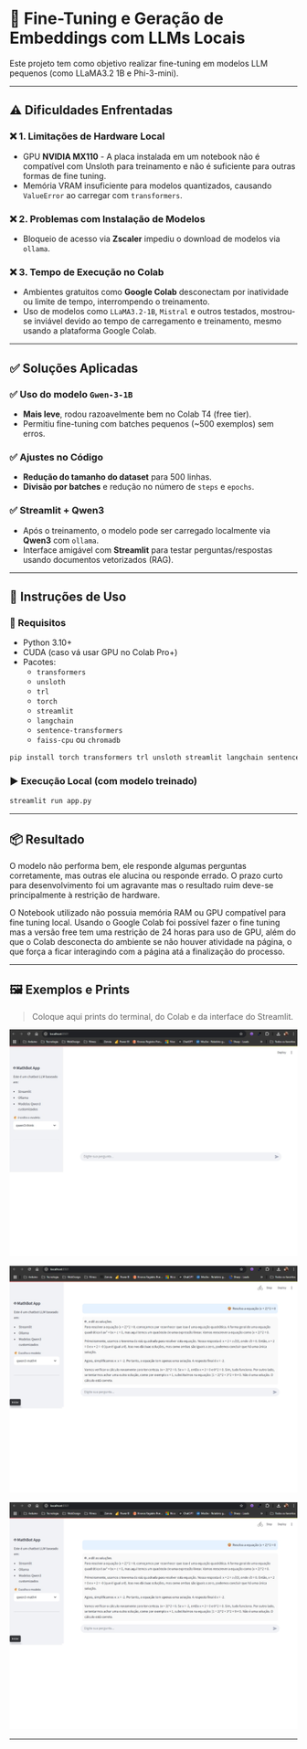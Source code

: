 
# 🧠 Fine-Tuning e Geração de Embeddings com LLMs Locais

Este projeto tem como objetivo realizar fine-tuning em modelos LLM pequenos (como LLaMA3.2 1B e Phi-3-mini).

---

## ⚠️ Dificuldades Enfrentadas

### ❌ 1. Limitações de Hardware Local

- GPU **NVIDIA MX110** - A placa instalada em um notebook não é compatível com Unsloth para treinamento e não é suficiente para outras formas de fine tuning.
- Memória VRAM insuficiente para modelos quantizados, causando `ValueError` ao carregar com `transformers`.

### ❌ 2. Problemas com Instalação de Modelos

- Bloqueio de acesso via **Zscaler** impediu o download de modelos via `ollama`.

### ❌ 3. Tempo de Execução no Colab

- Ambientes gratuitos como **Google Colab** desconectam por inatividade ou limite de tempo, interrompendo o treinamento.
- Uso de modelos como `LLaMA3.2-1B`, `Mistral` e outros testados, mostrou-se inviável devido ao tempo de carregamento e treinamento, mesmo usando a plataforma Google Colab.

---

## ✅ Soluções Aplicadas

### ✅ Uso do modelo `Gwen-3-1B`

- **Mais leve**, rodou razoavelmente bem no Colab T4 (free tier).
- Permitiu fine-tuning com batches pequenos (~500 exemplos) sem erros.

### ✅ Ajustes no Código

- **Redução do tamanho do dataset** para 500 linhas.
- **Divisão por batches** e redução no número de `steps` e `epochs`.

### ✅ Streamlit + Qwen3

- Após o treinamento, o modelo pode ser carregado localmente via **Qwen3** com `ollama`.
- Interface amigável com **Streamlit** para testar perguntas/respostas usando documentos vetorizados (RAG).

---

## 🧪 Instruções de Uso

### 🔧 Requisitos

- Python 3.10+
- CUDA (caso vá usar GPU no Colab Pro+)
- Pacotes:
  - `transformers`
  - `unsloth`
  - `trl`
  - `torch`
  - `streamlit`
  - `langchain`
  - `sentence-transformers`
  - `faiss-cpu` ou `chromadb`

```bash
pip install torch transformers trl unsloth streamlit langchain sentence-transformers faiss-cpu
```

### ▶️ Execução Local (com modelo treinado)

```bash
streamlit run app.py
```

---

## 📦 Resultado

O modelo não performa bem, ele responde algumas perguntas corretamente, mas outras ele alucina ou responde errado. O prazo curto para desenvolvimento foi um agravante mas o resultado ruim deve-se principalmente à restrição de hardware.

O Notebook utilizado não possuia memória RAM ou GPU compatível para fine tuning local. Usando o Google Colab foi possível fazer o fine tuning mas a versão free tem uma restrição de 24 horas para uso de GPU, além do que o Colab desconecta do ambiente se não houver atividade na página, o que força a ficar interagindo com a página atá a finalização do processo.

---

## 🖼️ Exemplos e Prints

> Coloque aqui prints do terminal, do Colab e da interface do Streamlit.

![alt text](image.png)

![alt text](image-1.png)

![alt text](image-2.png)

---